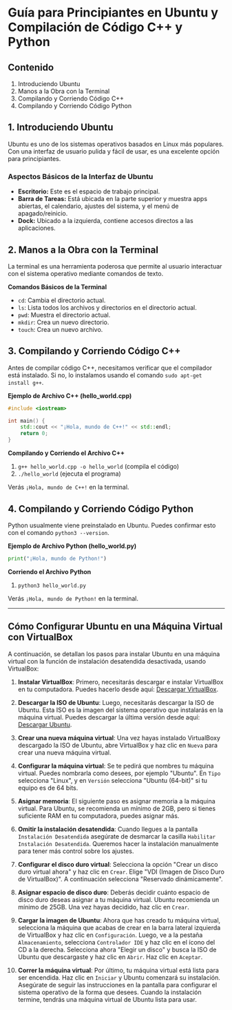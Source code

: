 # Guía para Principiantes en Ubuntu y Compilación de Código C++ y Python

## Contenido
1. Introduciendo Ubuntu
2. Manos a la Obra con la Terminal
3. Compilando y Corriendo Código C++
4. Compilando y Corriendo Código Python

## 1. Introduciendo Ubuntu

Ubuntu es uno de los sistemas operativos basados en Linux más populares. Con una interfaz de usuario pulida y fácil de usar, es una excelente opción para principiantes.

### Aspectos Básicos de la Interfaz de Ubuntu
- **Escritorio:** Este es el espacio de trabajo principal.
- **Barra de Tareas:** Está ubicada en la parte superior y muestra apps abiertas, el calendario, ajustes del sistema, y el menú de apagado/reinicio.
- **Dock:** Ubicado a la izquierda, contiene accesos directos a las aplicaciones.

## 2. Manos a la Obra con la Terminal

La terminal es una herramienta poderosa que permite al usuario interactuar con el sistema operativo mediante comandos de texto.

**Comandos Básicos de la Terminal**
- `cd`: Cambia el directorio actual.
- `ls`: Lista todos los archivos y directorios en el directorio actual.
- `pwd`: Muestra el directorio actual.
- `mkdir`: Crea un nuevo directorio.
- `touch`: Crea un nuevo archivo.

## 3. Compilando y Corriendo Código C++

Antes de compilar código C++, necesitamos verificar que el compilador está instalado. Si no, lo instalamos usando el comando `sudo apt-get install g++`.

**Ejemplo de Archivo C++ (hello_world.cpp)**
```cpp
#include <iostream>

int main() {
    std::cout << "¡Hola, mundo de C++!" << std::endl;
    return 0;
}
```

**Compilando y Corriendo el Archivo C++**
1. `g++ hello_world.cpp -o hello_world` (compila el código)
2. `./hello_world` (ejecuta el programa)

Verás `¡Hola, mundo de C++!` en la terminal.

## 4. Compilando y Corriendo Código Python

Python usualmente viene preinstalado en Ubuntu. Puedes confirmar esto con el comando `python3 --version`.

**Ejemplo de Archivo Python (hello_world.py)**
```python
print("¡Hola, mundo de Python!")
```

**Corriendo el Archivo Python**
1. `python3 hello_world.py`

Verás `¡Hola, mundo de Python!` en la terminal.

---

## Cómo Configurar Ubuntu en una Máquina Virtual con VirtualBox
 
A continuación, se detallan los pasos para instalar Ubuntu en una máquina virtual con la función de instalación desatendida desactivada, usando VirtualBox:
 
1. **Instalar VirtualBox**: Primero, necesitarás descargar e instalar VirtualBox en tu computadora. Puedes hacerlo desde aquí: [Descargar VirtualBox](https://www.virtualbox.org/wiki/Downloads).
 
2. **Descargar la ISO de Ubuntu**: Luego, necesitarás descargar la ISO de Ubuntu. Esta ISO es la imagen del sistema operativo que instalarás en la máquina virtual. Puedes descargar la última versión desde aquí: [Descargar Ubuntu](https://ubuntu.com/download/desktop).
 
3. **Crear una nueva máquina virtual**: Una vez hayas instalado VirtualBoxy descargado la ISO de Ubuntu, abre VirtualBox y haz clic en `Nueva` para crear una nueva máquina virtual.
 
4. **Configurar la máquina virtual**: Se te pedirá que nombres tu máquina virtual. Puedes nombrarla como desees, por ejemplo "Ubuntu". En `Tipo` selecciona "Linux", y en `Versión` selecciona "Ubuntu (64-bit)" si tu equipo es de 64 bits.

5. **Asignar memoria**: El siguiente paso es asignar memoria a la máquina virtual. Para Ubuntu, se recomienda un mínimo de 2GB, pero si tienes suficiente RAM en tu computadora, puedes asignar más.

6. **Omitir la instalación desatendida**: Cuando llegues a la pantalla `Instalación Desatendida` asegúrate de desmarcar la casilla `Habilitar Instalación Desatendida`. Queremos hacer la instalación manualmente para tener más control sobre los ajustes.
 
7. **Configurar el disco duro virtual**: Selecciona la opción "Crear un disco duro virtual ahora" y haz clic en `Crear`. Elige "VDI (Imagen de Disco Duro de VirtualBox)". A continuación selecciona "Reservado dinámicamente".
 
8. **Asignar espacio de disco duro**: Deberás decidir cuánto espacio de disco duro deseas asignar a tu máquina virtual. Ubuntu recomienda un mínimo de 25GB. Una vez hayas decidido, haz clic en `Crear`.
 
9. **Cargar la imagen de Ubuntu**: Ahora que has creado tu máquina virtual, selecciona la máquina que acabas de crear en la barra lateral izquierda de VirtualBox y haz clic en `Configuración`. Luego, ve a la pestaña `Almacenamiento`, selecciona `Controlador IDE` y haz clic en el ícono del CD a la derecha. Selecciona ahora "Elegir un disco" y busca la ISO de Ubuntu que descargaste y haz clic en `Abrir`. Haz clic en `Aceptar`.
 
10. **Correr la máquina virtual**: Por último, tu máquina virtual está lista para ser encendida. Haz clic en `Iniciar` y Ubuntu comenzará su instalación. Asegúrate de seguir las instrucciones en la pantalla para configurar el sistema operativo de la forma que desees. Cuando la instalación termine, tendrás una máquina virtual de Ubuntu lista para usar.
